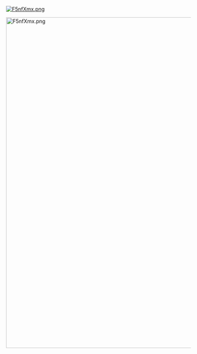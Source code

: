 <a href="https://freeimage.host/vi"><img src="https://iili.io/F5nfXmx.png" alt="F5nfXmx.png" border="0" /></a>
<p><a href="https://nekokokooo.github.io/jw/?url=https://vthanh.utako.moe/ThanhXuanMedia/index.m3u8">
<img src="https://iili.io/F5nfXmx.png" alt="F5nfXmx.png" width="1800" height="900">
</a></p>

</body>
</html>
